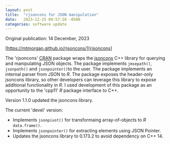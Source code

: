 ```yaml
---
layout: post
title:  "rjsoncons for JSON manipulation"
date:   2023-12-25 09:57:26 -0500
categories: software update
---
```


Original publication: 14 December, 2023

[https://mtmorgan.github.io/rjsoncons/][rjsoncons]

The 'rjsoncons' [CRAN][rjsoncons-cran] package wraps the [jsoncons][]
C++ library for querying and manipulating JSON objects. The package
implements `jmsepath()`, `jsonpath()` and `jsonpointer()`to the
user. The package implements an internal parser from JSON to *R*. The
package exposes the header-only jsoncons library, so other developers
can leverage this library to expose additional functionality in *R*. I
used development of this package as an opportunity to the 'cpp11' *R*
package interface to C++.

Version 1.1.0 updated the jsoncons library. 

The current 'devel' version:

- Implements `jsonpivot()` for transformaing array-of-objects to *R*
  `data.frame()`.
- Implements `jsonpointer()` for extracting elements using JSON
  Pointer.
- Updates the jsoncons library to 0.173.2 to avoid dependency on C++ 14.

[rjsoncons]: https://mtmorgan.github.io/rjsoncons/
[rjsoncons-cran]: https://cran.R-project.org/package=rjsoncons
[jsoncons]: https://danielaparker.github.io/jsoncons
